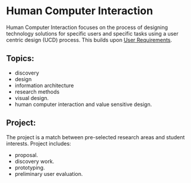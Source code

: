 # Human Computer Interaction

Human Computer Interaction focuses on the process of designing
technology solutions for specific users and specific tasks using a user centric design (UCD) process.
This builds upon [User Requirements](../../Module-4/Requirements/).

## Topics:
+ discovery
+ design
+ information architecture
+ research methods
+ visual design.
+ human computer interaction and value sensitive design.

## Project:

The project is a match between pre-selected research areas and student interests.
Project includes:
+ proposal.
+ discovery work.
+ prototyping.
+ preliminary user evaluation.